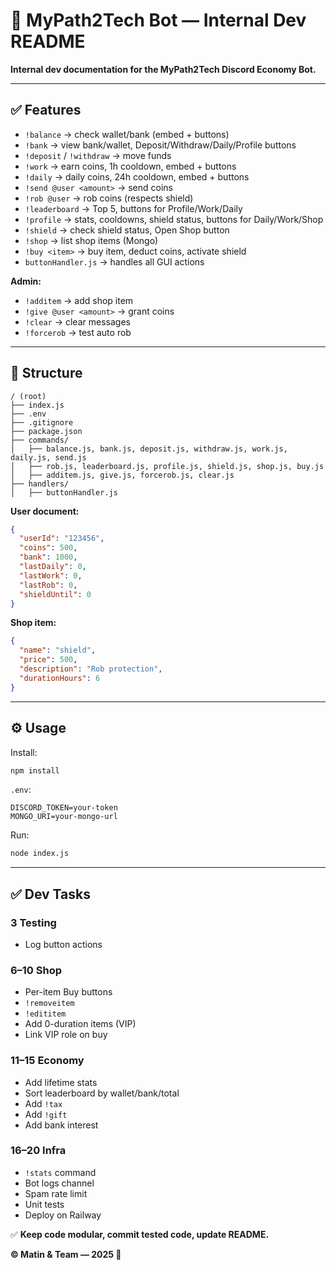 # 📌 MyPath2Tech Bot — Internal Dev README

**Internal dev documentation for the MyPath2Tech Discord Economy Bot.**

---

## ✅ Features

* `!balance` → check wallet/bank (embed + buttons)
* `!bank` → view bank/wallet, Deposit/Withdraw/Daily/Profile buttons
* `!deposit` / `!withdraw` → move funds
* `!work` → earn coins, 1h cooldown, embed + buttons
* `!daily` → daily coins, 24h cooldown, embed + buttons
* `!send @user <amount>` → send coins
* `!rob @user` → rob coins (respects shield)
* `!leaderboard` → Top 5, buttons for Profile/Work/Daily
* `!profile` → stats, cooldowns, shield status, buttons for Daily/Work/Shop
* `!shield` → check shield status, Open Shop button
* `!shop` → list shop items (Mongo)
* `!buy <item>` → buy item, deduct coins, activate shield
* `buttonHandler.js` → handles all GUI actions

**Admin:**

* `!additem` → add shop item
* `!give @user <amount>` → grant coins
* `!clear` → clear messages
* `!forcerob` → test auto rob

---

## 📁 Structure

```
/ (root)
├── index.js
├── .env
├── .gitignore
├── package.json
├── commands/
│   ├── balance.js, bank.js, deposit.js, withdraw.js, work.js, daily.js, send.js
│   ├── rob.js, leaderboard.js, profile.js, shield.js, shop.js, buy.js
│   ├── additem.js, give.js, forcerob.js, clear.js
├── handlers/
│   ├── buttonHandler.js
```

**User document:**

```json
{
  "userId": "123456",
  "coins": 500,
  "bank": 1000,
  "lastDaily": 0,
  "lastWork": 0,
  "lastRob": 0,
  "shieldUntil": 0
}
```

**Shop item:**

```json
{
  "name": "shield",
  "price": 500,
  "description": "Rob protection",
  "durationHours": 6
}
```

---

## ⚙️ Usage

Install:

```bash
npm install
```

`.env`:

```env
DISCORD_TOKEN=your-token
MONGO_URI=your-mongo-url
```

Run:

```bash
node index.js
```

---

## ✅ Dev Tasks

### 3 Testing
* Log button actions
### 6–10 Shop

* Per-item Buy buttons
* `!removeitem`
* `!edititem`
* Add 0-duration items (VIP)
* Link VIP role on buy

### 11–15 Economy

* Add lifetime stats
* Sort leaderboard by wallet/bank/total
* Add `!tax`
* Add `!gift`
* Add bank interest

### 16–20 Infra

* `!stats` command
* Bot logs channel
* Spam rate limit
* Unit tests
* Deploy on Railway

✅ **Keep code modular, commit tested code, update README.**

**© Matin & Team — 2025 🚀**
